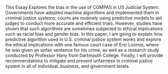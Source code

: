 This Essay Explores the bias in the use of COMPAS in US Judicial System.
Governments have adopted machine algorithms and implemented them in criminal justice systems; courts are routinely using predictive models to aid judges to conduct more accurate and efficient trials. However, studies have shown that such algorithms are sometimes subjected to ethical implications such as racial bias and gender bias. 
In this paper, I am going to explain how predictive algorithm used in U.S. criminal justice system works and explore the ethical implications with one famous court case of Eric Loomis, where he was given an unfair sentence for his crime, as well as a research study conducted by Professor Hany from Dartmouth College. Finally, I will provide recommendations to mitigate and prevent unfairness in criminal justice system in all of individual, business, and government levels.
